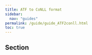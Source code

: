 ```yaml
---
title: ATF to CoNLL format
sidebar:
  nav: "guides"
permalink: /guide/guide_ATF2conll.html
toc: true
---
```

## Section
